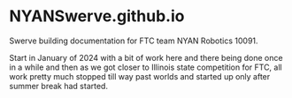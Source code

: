# NYANSwerve.github.io
Swerve building documentation for FTC team NYAN Robotics 10091.

Start in January of 2024 with a bit of work here and there being done once in a while and then as we got closer to Illinois state competition for FTC, all work pretty much stopped till way past worlds and started up only after summer break had started.
